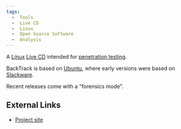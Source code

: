 ```yaml
---
tags:
  -  Tools
  -  Live CD
  -  Linux
  -  Open Source Software
  -  Analysis
---
```

A [Linux](linux.md) [Live CD](live_cd.md) intended for
[penetration testing](penetration_testing.md).

BackTrack is based on [Ubuntu](ubuntu.md), where early versions
were based on [Slackware](slackware.md).

Recent releases come with a "forensics mode".

## External Links

- [Project site](http://www.backtrack-linux.org/)